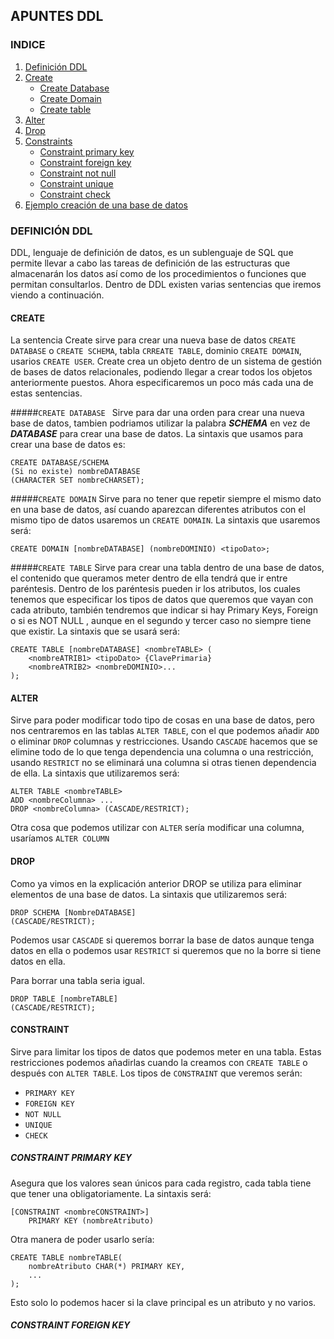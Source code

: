 ## APUNTES DDL ##

### INDICE ###
1. [Definición DDL](#id1)
2. [Create](#id2)
	- [Create Database](#id2.1)
	- [Create Domain](#id2.2) 
	- [Create table](#id2.3)
3. [Alter](#id3)
4. [Drop](#id4)
5. [Constraints](#id5)
	- [Constraint primary key](#id5.1)
	- [Constraint foreign key](#id5.2) 
	- [Constraint not null](#id5.3)
	- [Constraint unique](#id5.4)
	- [Constraint check](#id5.5)
6. [Ejemplo creación de una base de datos](#id6)

### DEFINICIÓN DDL<a name="id1"></a> ###

DDL, lenguaje de definición de datos, es un sublenguaje de SQL que permite llevar a cabo las tareas de definición de las estructuras que almacenarán los datos así como de los procedimientos o funciones que permitan consultarlos. Dentro de DDL existen varias sentencias que iremos viendo a continuación.

#### CREATE<a name="id2"></a> ####

La sentencia Create sirve para crear una nueva base de datos ```CREATE DATABASE``` o ```CREATE SCHEMA```, tabla ```CRREATE TABLE```, dominio ```CREATE DOMAIN```, usarios ```CREATE USER```. Create crea un objeto dentro de un sistema de gestión de bases de datos relacionales, podiendo llegar a crear todos los objetos anteriormente puestos. Ahora especificaremos un poco más cada una de estas sentencias.

#####```CREATE DATABASE ```<a name="id2.1"></a>
Sirve para dar una orden para crear una nueva base de datos, tambien podriamos utilizar la palabra ***SCHEMA*** en vez de ***DATABASE*** para crear una base de datos. La sintaxis que usamos para crear una base de datos es:

	CREATE DATABASE/SCHEMA
	(Si no existe) nombreDATABASE
	(CHARACTER SET nombreCHARSET);

#####`CREATE DOMAIN`<a name ="id2.2"></a>
Sirve para no tener que repetir siempre el mismo dato en una base de datos, así cuando aparezcan diferentes atributos con el mismo tipo de datos usaremos un `CREATE DOMAIN`. La sintaxis que usaremos será:

    CREATE DOMAIN [nombreDATABASE] (nombreDOMINIO) <tipoDato>;
	
#####`CREATE TABLE`<a name ="id2.3"></a>
Sirve para crear una tabla dentro de una base de datos, el contenido que queramos meter dentro de ella tendrá que ir entre paréntesis. Dentro de los paréntesis pueden ir los atributos, los cuales tenemos que especificar los tipos de datos que queremos que vayan con cada atributo, también tendremos que indicar si hay Primary Keys, Foreign o si es NOT NULL , aunque en el segundo y tercer caso no siempre tiene que existir. La sintaxis que se usará será:

	CREATE TABLE [nombreDATABASE] <nombreTABLE> (
		<nombreATRIB1> <tipoDato> {ClavePrimaria}
		<nombreATRIB2> <nombreDOMINIO>...
	);

#### ALTER<a name="id3"></a> ####
Sirve para poder modificar todo tipo de cosas en una base de datos, pero nos centraremos en las tablas `ALTER TABLE`, con el que podemos añadir 
`ADD` o eliminar `DROP` columnas y restricciones. Usando `CASCADE` hacemos que se elimine todo de lo que tenga dependencia una columna o una restricción, usando `RESTRICT` no se eliminará una columna si otras tienen dependencia de ella. La sintaxis que utilizaremos será: 
	
	ALTER TABLE <nombreTABLE>
	ADD <nombreColumna> ...
	DROP <nombreColumna> (CASCADE/RESTRICT);
Otra cosa que podemos utilizar con `ALTER` sería modificar una columna, usaríamos `ALTER COLUMN`

#### DROP<a name="id4"></a> ####
Como ya vimos en la explicación anterior DROP se utiliza para eliminar elementos de una base de datos. La sintaxis que utilizaremos será:

	DROP SCHEMA [NombreDATABASE]
	(CASCADE/RESTRICT);
Podemos usar `CASCADE` si queremos borrar la base de datos aunque tenga datos en ella o podemos usar `RESTRICT` si queremos que no la borre si tiene datos en ella.

Para borrar una tabla seria igual.
	
	DROP TABLE [nombreTABLE]
	(CASCADE/RESTRICT);

#### CONSTRAINT <a name="id5"></a> ####
Sirve para limitar los tipos de datos que podemos meter en una tabla. Estas restricciones podemos añadirlas cuando la creamos con `CREATE TABLE` o después con `ALTER TABLE`. Los tipos de `CONSTRAINT` que veremos serán:

- `PRIMARY KEY`
- `FOREIGN KEY`
- `NOT NULL`
- `UNIQUE`
- `CHECK`

##### CONSTRAINT PRIMARY KEY <a name="id5.1"></a> #####
Asegura que los valores sean únicos para cada registro, cada tabla tiene que tener una obligatoriamente. La sintaxis será:
	
	[CONSTRAINT <nombreCONSTRAINT>]
		PRIMARY KEY (nombreAtributo)
Otra manera de poder usarlo sería:

	CREATE TABLE nombreTABLE(
		nombreAtributo CHAR(*) PRIMARY KEY,
		...
	);
Esto solo lo podemos hacer si la clave principal es un atributo y no varios.

##### CONSTRAINT FOREIGN KEY <a name="id5.2"></a> #####
